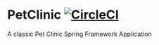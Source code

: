 # PetClinic [![CircleCI](https://circleci.com/gh/enesoral/PetClinic.svg?style=svg)](https://circleci.com/gh/enesoral/PetClinic)
A classic Pet Clinic Spring Framework Application